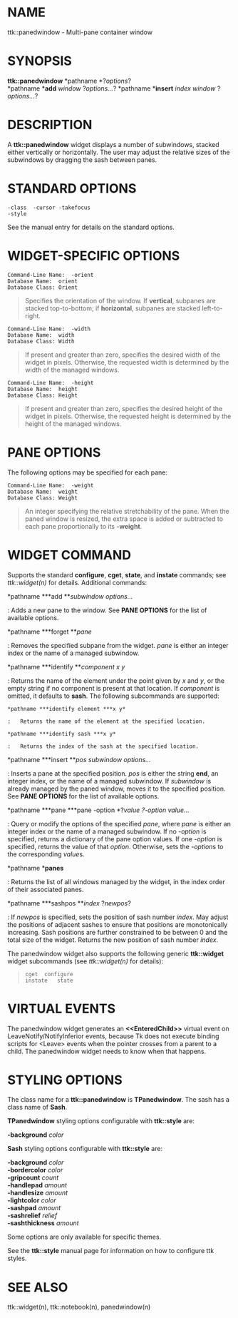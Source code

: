 # NAME

ttk::panedwindow - Multi-pane container window

# SYNOPSIS

**ttk::panedwindow** *pathname *?*options*?\
*pathname ***add** *window* ?*options\...*? *pathname ***insert**
*index* *window* ?*options\...*?

# DESCRIPTION

A **ttk::panedwindow** widget displays a number of subwindows, stacked
either vertically or horizontally. The user may adjust the relative
sizes of the subwindows by dragging the sash between panes.

# STANDARD OPTIONS

    -class	-cursor	-takefocus
    -style

See the manual entry for details on the standard options.

# WIDGET-SPECIFIC OPTIONS

    Command-Line Name:	-orient
    Database Name:	orient
    Database Class:	Orient

> Specifies the orientation of the window. If **vertical**, subpanes are
> stacked top-to-bottom; if **horizontal**, subpanes are stacked
> left-to-right.

    Command-Line Name:	-width
    Database Name:	width
    Database Class:	Width

> If present and greater than zero, specifies the desired width of the
> widget in pixels. Otherwise, the requested width is determined by the
> width of the managed windows.

    Command-Line Name:	-height
    Database Name:	height
    Database Class:	Height

> If present and greater than zero, specifies the desired height of the
> widget in pixels. Otherwise, the requested height is determined by the
> height of the managed windows.

# PANE OPTIONS

The following options may be specified for each pane:

    Command-Line Name:	-weight
    Database Name:	weight
    Database Class:	Weight

> An integer specifying the relative stretchability of the pane. When
> the paned window is resized, the extra space is added or subtracted to
> each pane proportionally to its **-weight**.

# WIDGET COMMAND

Supports the standard **configure**, **cget**, **state**, and
**instate** commands; see *ttk::widget(n)* for details. Additional
commands:

*pathname ***add ***subwindow options\...*

:   Adds a new pane to the window. See **PANE OPTIONS** for the list of
    available options.

*pathname ***forget ***pane*

:   Removes the specified subpane from the widget. *pane* is either an
    integer index or the name of a managed subwindow.

*pathname ***identify ***component x y*

:   Returns the name of the element under the point given by *x* and
    *y*, or the empty string if no component is present at that
    location. If *component* is omitted, it defaults to **sash**. The
    following subcommands are supported:

    *pathname ***identify element ***x y*

    :   Returns the name of the element at the specified location.

    *pathname ***identify sash ***x y*

    :   Returns the index of the sash at the specified location.

*pathname ***insert ***pos subwindow options\...*

:   Inserts a pane at the specified position. *pos* is either the string
    **end**, an integer index, or the name of a managed subwindow. If
    *subwindow* is already managed by the paned window, moves it to the
    specified position. See **PANE OPTIONS** for the list of available
    options.

*pathname ***pane ***pane -option *?*value *?*-option value\...*

:   Query or modify the options of the specified *pane*, where *pane* is
    either an integer index or the name of a managed subwindow. If no
    *-option* is specified, returns a dictionary of the pane option
    values. If one *-option* is specified, returns the value of that
    *option*. Otherwise, sets the *-option*s to the corresponding
    *value*s.

*pathname ***panes**

:   Returns the list of all windows managed by the widget, in the index
    order of their associated panes.

*pathname ***sashpos ***index* ?*newpos*?

:   If *newpos* is specified, sets the position of sash number *index*.
    May adjust the positions of adjacent sashes to ensure that positions
    are monotonically increasing. Sash positions are further constrained
    to be between 0 and the total size of the widget. Returns the new
    position of sash number *index*.

The panedwindow widget also supports the following generic
**ttk::widget** widget subcommands (see *ttk::widget(n)* for details):

>
>     cget	configure
>     instate	state

# VIRTUAL EVENTS

The panedwindow widget generates an **\<\<EnteredChild\>\>** virtual
event on LeaveNotify/NotifyInferior events, because Tk does not execute
binding scripts for \<Leave\> events when the pointer crosses from a
parent to a child. The panedwindow widget needs to know when that
happens.

# STYLING OPTIONS

The class name for a **ttk::panedwindow** is **TPanedwindow**. The sash
has a class name of **Sash**.

**TPanedwindow** styling options configurable with **ttk::style** are:

**-background** *color*

**Sash** styling options configurable with **ttk::style** are:

**-background** *color*\
**-bordercolor** *color*\
**-gripcount** *count*\
**-handlepad** *amount*\
**-handlesize** *amount*\
**-lightcolor** *color*\
**-sashpad** *amount*\
**-sashrelief** *relief*\
**-sashthickness** *amount*

Some options are only available for specific themes.

See the **ttk::style** manual page for information on how to configure
ttk styles.

# SEE ALSO

ttk::widget(n), ttk::notebook(n), panedwindow(n)
